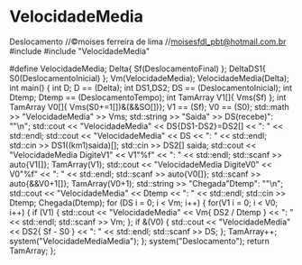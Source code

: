 # VelocidadeMedia
Deslocamento
//©moises ferreira de lima
//moisesfdl_pbt@hotmail.com.br
#include <iostream>
#include "VelocidadeMedia"

#define VelocidadeMedia;
Delta{ Sf(DeslocamentoFinal) };
DeltaDS1{ S0(DeslocamentoInicial) };
Vm(VelocidadeMedia);
VelocidadeMedia(Delta);
int main()
{
	int D;
	D == (Delta);
	int DS1,DS2;
	DS == (DeslocamentoInicial);
	int Dtemp;
	Dtemp == (DeslocamentoTempo);
	int TamArray V1[]{ Vms(Sf) };
	int TamArray V0[]{ Vms(S0+=1[])&(&&SO[])};
	V1 == (Sf);
	V0 == (S0);
	std::math >> "VelocidadeMedia" >> Vms;
	std::string >> "Saida" >> DS(recebe)": ""\n";
	std::cout << "VelocidadeMedia" << DS{DS1-DS2}=DS2[] << ": " << std::endl;
	std::cout << "VelocidadeMedia" << DS << ": " << std::endl;
	std::cin >> DS1((km1)saida)[];
	std::cin >> DS2[]
	saida;
	std::cout << "VelocidadeMedia DigiteV1" << V1"%f" << ": " << std::endl;
	std::scanf >> auto{V1[]};
	TamArray(V1);
	std::cout << "VelocidadeMedia DigiteV0" << V0"%f" << ": " << std::endl;
	std::scanf >> auto{V0[]};
	std::scanf >> auto{&&V0+1[]};
	TamArray(V0+1);
	std::string >> "Chegada"Dtemp": ""\n";
	std::cout << "VelocidadeMedia" << Dtemp << ": " << std::endl;
	std::cin >> Dtemp;
	Chegada(Dtemp);
	for (DS i = 0; i < Vm; i++)
	{
		for(V1 i = 0; i < V0; i++)
		{
		if (V1)
		{
		std::cout << "VelocidadeMedia" << Vm{ DS2 / Dtemp } << ": " << std::endl;
		std::scanf >> Vm;
		};
		if &(V0)
		{
		std::cout << "VelocidadeMedia" << DS2{ Sf - S0 } << ": " << std::endl;
		std::scanf >> DS;
		};
		TamArray++;
		system("VelocidadeMediaMedia");
	};
	system("Deslocamento");
	return TamArray;
};
